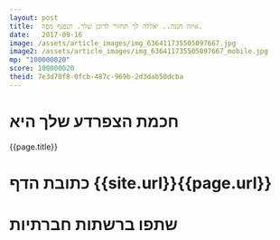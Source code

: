 ```yaml
---
layout: post
title:  איזה חננה.. יאללה לך תחזור לדוכן שלך. תנפנף מפה.
date:   2017-09-16
image: /assets/article_images/img_636411735505097667.jpg
image2: /assets/article_images/img_636411735505097667_mobile.jpg
mp: "100000020"
score: 100000020
theid: 7e3d70f8-0fcb-487c-969b-2d3dab50dcba
---
```

# חכמת הצפרדע שלך היא
{{page.title}}

# כתובת הדף {{site.url}}{{page.url}}
# שתפו ברשתות חברתיות